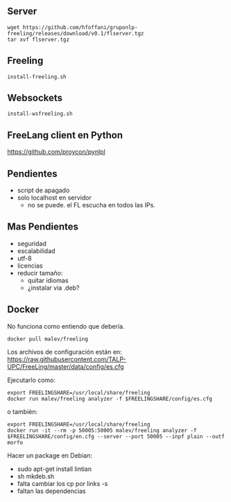 

Server
------

    wget https://github.com/hfoffani/gruponlp-freeling/releases/download/v0.1/flserver.tgz
    tar xvf flserver.tgz


Freeling
--------

    install-freeling.sh

Websockets
----------

    install-wsfreeling.sh



FreeLang client en Python
-----------

https://github.com/proycon/pynlpl



Pendientes
---------

- script de apagado
- solo localhost en servidor
    + no se puede. el FL escucha en todos las IPs.



Mas Pendientes
---------

- seguridad
- escalabilidad
- utf-8
- licencias
- reducir tamaño:
    + quitar idiomas
    + ¿instalar via .deb?



Docker
------

No funciona como entiendo que debería.

    docker pull malev/freeling


Los archivos de configuración están en:
https://raw.githubusercontent.com/TALP-UPC/FreeLing/master/data/config/es.cfg

Ejecutarlo como:

    export FREELINGSHARE=/usr/local/share/freeling
    docker run malev/freeling analyzer -f $FREELINGSHARE/config/es.cfg

o también:

    export FREELINGSHARE=/usr/local/share/freeling
    docker run -it --rm -p 50005:50005 malev/freeling analyzer -f $FREELINGSHARE/config/en.cfg --server --port 50005 --inpf plain --outf morfo



Hacer un package en Debian:

- sudo apt-get install lintian
- sh mkdeb.sh
- falta cambiar los cp por links -s
- faltan las dependencias

